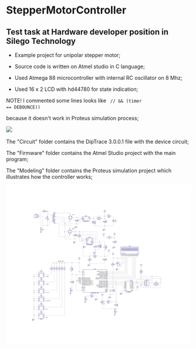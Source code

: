 # <b>StepperMotorController</b>
## Test task at Hardware developer position in Silego Technology 
<ul>
  <li>Example project for unipolar stepper motor; </li>
</ul>
<ul>
  <li>Source code is written on Atmel studio in C language;</li> 
</ul>
<ul>
   <li>Used Atmega 88 microcontroller with internal RC oscillator on 8 Mhz;</li> 
</ul>
<ul>
   <li>Used 16 x 2 LCD with hd44780 for state indication;</li> 
</ul>

NOTE! I commented some lines looks like <code> // && (timer == DEBOUNCE)) </code>

because it doesn't work in Proteus simulation process;

<img src="https://habrastorage.org/files/c89/926/aa3/c89926aa3ccc46148b768a0adbf8bd2c.png"/>

The "Circuit" folder contains the DipTrace 3.0.0.1 file with the device circuit;

The "Firmware" folder contains the Atmel Studio project with the main program;

The "Modeling" folder contains the Proteus simulation project which illustrates how the controller works;

![Screenshot](Circuit.jpg)


